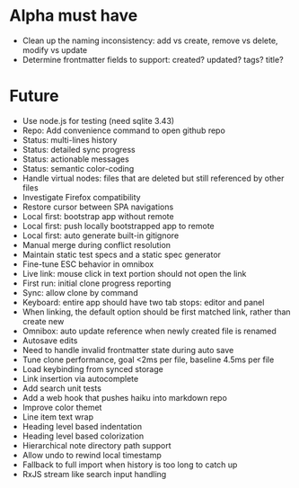 # Alpha must have

- Clean up the naming inconsistency: add vs create, remove vs delete, modify vs update
- Determine frontmatter fields to support: created? updated? tags? title?

# Future

- Use node.js for testing (need sqlite 3.43)
- Repo: Add convenience command to open github repo
- Status: multi-lines history
- Status: detailed sync progress
- Status: actionable messages
- Status: semantic color-coding
- Handle virtual nodes: files that are deleted but still referenced by other files
- Investigate Firefox compatibility
- Restore cursor between SPA navigations
- Local first: bootstrap app without remote
- Local first: push locally bootstrapped app to remote
- Local first: auto generate built-in gitignore
- Manual merge during conflict resolution
- Maintain static test specs and a static spec generator
- Fine-tune ESC behavior in omnibox
- Live link: mouse click in text portion should not open the link
- First run: initial clone progress reporting
- Sync: allow clone by command
- Keyboard: entire app should have two tab stops: editor and panel
- When linking, the default option should be first matched link, rather than create new
- Omnibox: auto update reference when newly created file is renamed
- Autosave edits
- Need to handle invalid frontmatter state during auto save
- Tune clone performance, goal <2ms per file, baseline 4.5ms per file
- Load keybinding from synced storage
- Link insertion via autocomplete
- Add search unit tests
- Add a web hook that pushes haiku into markdown repo
- Improve color themet
- Line item text wrap
- Heading level based indentation
- Heading level based colorization
- Hierarchical note directory path support
- Allow undo to rewind local timestamp
- Fallback to full import when history is too long to catch up
- RxJS stream like search input handling
